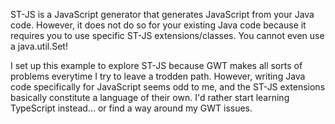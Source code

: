 ST-JS is a JavaScript generator that generates JavaScript from your Java code.
However, it does not do so for your existing Java code because it requires
you to use specific ST-JS extensions/classes. You cannot even use a java.util.Set!

I set up this example to explore ST-JS because GWT makes all sorts of problems
everytime I try to leave a trodden path. However, writing Java code
specifically for JavaScript seems odd to me, and the ST-JS extensions
basically constitute a language of their own. I'd rather start learning
TypeScript instead... or find a way around my GWT issues.
